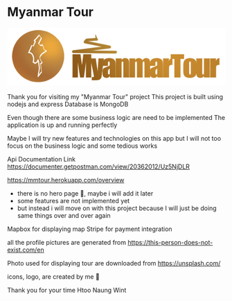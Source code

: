 # Myanmar Tour

![](static/img/logo-long-text-white-highlight.png)

Thank you for visiting my "Myanmar Tour" project
This project is built using nodejs and express
Database is MongoDB

Even though there are some business logic are need to be implemented
The application is up and running perfectly

Maybe I will try new features and technologies on this app
but I will not too focus on the business logic and some tedious works

Api Documentation Link
https://documenter.getpostman.com/view/20362012/Uz5NjDLR

https://mmtour.herokuapp.com/overview

- there is no hero page 🫤, maybe i will add it later
- some features are not implemented yet
- but instead i will move on with this project because I will just be doing same things over and over again

Mapbox for displaying map
Stripe for payment integration

all the profile pictures are generated from
https://this-person-does-not-exist.com/en

Photo used for displaying tour are downloaded from
https://unsplash.com/

icons, logo, are created by me 🥸

Thank you for your time
Htoo Naung Wint
